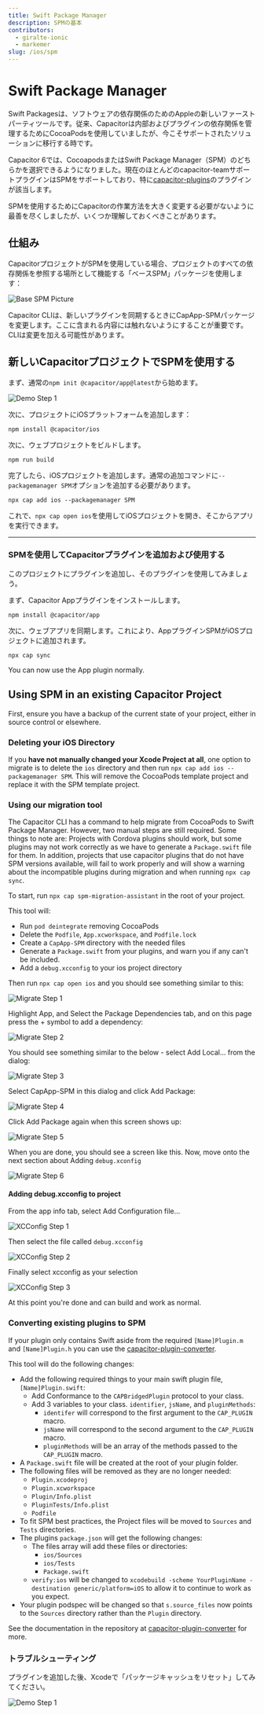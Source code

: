 ```yaml
---
title: Swift Package Manager
description: SPMの基本
contributors:
  - giralte-ionic
  - markemer
slug: /ios/spm
---
```


# Swift Package Manager

Swift Packagesは、ソフトウェアの依存関係のためのAppleの新しいファーストパーティツールです。従来、Capacitorは内部およびプラグインの依存関係を管理するためにCocoaPodsを使用していましたが、今こそサポートされたソリューションに移行する時です。

Capacitor 6では、CocoapodsまたはSwift Package Manager（SPM）のどちらかを選択できるようになりました。現在のほとんどのcapacitor-teamサポートプラグインはSPMをサポートしており、特に<a href="https://github.com/ionic-team/capacitor-plugins">capacitor-plugins</a>のプラグインが該当します。

SPMを使用するためにCapacitorの作業方法を大きく変更する必要がないように最善を尽くしましたが、いくつか理解しておくべきことがあります。

## 仕組み

CapacitorプロジェクトがSPMを使用している場合、プロジェクトのすべての依存関係を参照する場所として機能する「ベースSPM」パッケージを使用します：

![Base SPM Picture](../../../static/img/v6/docs/ios/spm/base-spm.png)

Capacitor CLIは、新しいプラグインを同期するときにCapApp-SPMパッケージを変更します。ここに含まれる内容には触れないようにすることが重要です。CLIは変更を加える可能性があります。

## 新しいCapacitorプロジェクトでSPMを使用する

まず、通常の`npm init @capacitor/app@latest`から始めます。

![Demo Step 1](../../../static/img/v6/docs/ios/spm/demo-step1.png)

次に、プロジェクトにiOSプラットフォームを追加します：

`npm install @capacitor/ios`

次に、ウェブプロジェクトをビルドします。

`npm run build`

完了したら、iOSプロジェクトを追加します。通常の追加コマンドに`--packagemanager SPM`オプションを追加する必要があります。

`npx cap add ios --packagemanager SPM`

これで、`npx cap open ios`を使用してiOSプロジェクトを開き、そこからアプリを実行できます。

---

### SPMを使用してCapacitorプラグインを追加および使用する

このプロジェクトにプラグインを追加し、そのプラグインを使用してみましょう。

まず、Capacitor Appプラグインをインストールします。

`npm install @capacitor/app`

次に、ウェブアプリを同期します。これにより、AppプラグインSPMがiOSプロジェクトに追加されます。

`npx cap sync`

You can now use the App plugin normally.

## Using SPM in an existing Capacitor Project

First, ensure you have a backup of the current state of your project, either in source control or elsewhere.

### Deleting your iOS Directory

If you **have not manually changed your Xcode Project at all**, one option to migrate is to delete the `ios` directory and then run `npx cap add ios --packagemanager SPM`. This will remove the CocoaPods template project and replace it with the SPM template project.  

### Using our migration tool

The Capacitor CLI has a command to help migrate from CocoaPods to Swift Package Manager. However, two manual steps are still required. Some things to note are: Projects with Cordova plugins should work, but some plugins may not work correctly as we have to generate a `Package.swift` file for them. In addition, projects that use capacitor plugins that do not have SPM versions available, will fail to work properly and will show a warning about the incompatible plugins during migration and when running `npx cap sync`.

To start, run `npx cap spm-migration-assistant` in the root of your project.

This tool will:
  - Run `pod deintegrate` removing CocoaPods
  - Delete the `Podfile`, `App.xcworkspace`, and `Podfile.lock`
  - Create a `CapApp-SPM` directory with the needed files
  - Generate a `Package.swift` from your plugins, and warn you if any can't be included.
  - Add a `debug.xcconfig` to your ios project directory

Then run `npx cap open ios` and you should see something similar to this:

![Migrate Step 1](../../../static/img/spm/xcode-step-1.png)

Highlight App, and Select the Package Dependencies tab, and on this page press the + symbol to add a dependency:

![Migrate Step 2](../../../static/img/spm/xcode-step-2.png)

You should see something similar to the below - select Add Local... from the dialog:

![Migrate Step 3](../../../static/img/spm/xcode-step-3.png)

Select CapApp-SPM in this dialog and click Add Package:

![Migrate Step 4](../../../static/img/spm/xcode-step-4.png)

Click Add Package again when this screen shows up: 

![Migrate Step 5](../../../static/img/spm/xcode-step-5.png)

When you are done, you should see a screen like this. Now, move onto the next section about Adding `debug.xconfig`

![Migrate Step 6](../../../static/img/spm/xcode-step-6.png)

#### Adding debug.xcconfig to project 

From the app info tab, select Add Configuration file...

![XCConfig Step 1](../../../static/img/spm/xcconfig-step1.png)

Then select the file called `debug.xcconfig`

![XCConfig Step 2](../../../static/img/spm/xcconfig-step2.png)

Finally select xcconfig as your selection

![XCConfig Step 3](../../../static/img/spm/xcconfig-step3.png)

At this point you're done and can build and work as normal.

### Converting existing plugins to SPM

If your plugin only contains Swift aside from the required `[Name]Plugin.m` and `[Name]Plugin.h` you can use the [capacitor-plugin-converter](https://github.com/ionic-team/capacitor-plugin-converter).

This tool will do the following changes:

- Add the following required things to your main swift plugin file, `[Name]Plugin.swift`:
  - Add Conformance to the `CAPBridgedPlugin` protocol to your class.
  - Add 3 variables to your class. `identifier`, `jsName`, and `pluginMethods`:
    - `identifer` will correspond to the first argument to the `CAP_PLUGIN` macro.
    - `jsName` will correspond to the second argument to the `CAP_PLUGIN` macro.
    - `pluginMethods` will be an array of the methods passed to the `CAP_PLUGIN` macro.
- A `Package.swift` file will be created at the root of your plugin folder.
- The following files will be removed as they are no longer needed:
  - `Plugin.xcodeproj`
  - `Plugin.xcworkspace`
  - `Plugin/Info.plist`
  - `PluginTests/Info.plist`
  - `Podfile`
- To fit SPM best practices, the Project files will be moved to `Sources` and `Tests` directories.
- The plugins `package.json` will get the following changes:
  - The files array will add these files or directories:
    - `ios/Sources`
    - `ios/Tests`
    - `Package.swift`
  - `verify:ios` will be changed to `xcodebuild -scheme YourPluginName -destination generic/platform=iOS` to allow it to continue to work as you expect.
- Your plugin podspec will be changed so that `s.source_files` now points to the `Sources` directory rather than the `Plugin` directory.


See the documentation in the repository at [capacitor-plugin-converter](https://github.com/ionic-team/capacitor-plugin-converter) for more.

### トラブルシューティング

プラグインを追加した後、Xcodeで「パッケージキャッシュをリセット」してみてください。

![Demo Step 1](../../../static/img/v6/docs/ios/spm/reset-package.png)
